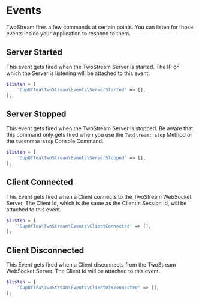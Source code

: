 # Events
<!-- [[TOC]] -->

TwoStream fires a few commands at certain points. You can listen for those events inside your Application to respond to them.

## Server Started

This event gets fired when the TwoStream Server is started. The IP on which the Server is listening will be attached to this event.

```php
$listen = [
    'CupOfTea\TwoStream\Events\ServerStarted' => [],
];
```

## Server Stopped

This event gets fired when the TwoStream Server is stopped. Be aware that this command only gets fired when you use the `TwoStream::stop` Method or the `twostream:stop` Console Command.

```php
$listen = [
    'CupOfTea\TwoStream\Events\ServerStopped' => [],
];
```

## Client Connected

This Event gets fired when a Client connects to the TwoStream WebSocket Server. The Client Id, which is the same as the Client's Session Id, will be attached to this event.

```php
$listen = [
    'CupOfTea\TwoStream\Events\ClientConnected' => [],
];
```

## Client Disconnected

This Event gets fired when a Client disconnects from the TwoStream WebSocket Server. The Client Id will be attached to this event.

```php
$listen = [
    'CupOfTea\TwoStream\Events\ClientDisconnected' => [],
];
```
